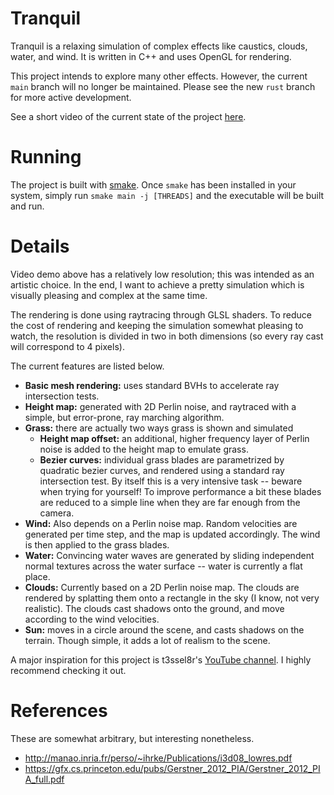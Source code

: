 # Tranquil

Tranquil is a relaxing simulation of complex effects like caustics, clouds, water, and wind. It is written in C++ and uses OpenGL for rendering.

This project intends to explore many other effects. However, the current `main` branch will no longer be maintained. Please see the new `rust` branch for more active development.

See a short video of the current state of the project [here](https://www.youtube.com/watch?v=eTDaw-ayivQ).

# Running

The project is built with [smake](https://github.com/vedavamadathil/smake). Once `smake` has been installed in your system, simply run `smake main -j [THREADS]` and the executable will be built and run.

# Details

Video demo above has a relatively low resolution; this was intended as an artistic choice. In the end, I want to achieve a pretty simulation which is visually pleasing and complex at the same time.

The rendering is done using raytracing through GLSL shaders. To reduce the cost of rendering and keeping the simulation somewhat pleasing to watch, the resolution is divided in two in both dimensions (so every ray cast will correspond to 4 pixels).

The current features are listed below.

* **Basic mesh rendering:** uses standard BVHs to accelerate ray intersection tests.
* **Height map:** generated with 2D Perlin noise, and raytraced with a simple, but error-prone, ray marching algorithm.
* **Grass:** there are actually two ways grass is shown and simulated
  * **Height map offset:** an additional, higher frequency layer of Perlin noise is added to the height map to emulate grass.
  * **Bezier curves:** individual grass blades are parametrized by quadratic bezier curves, and rendered using a standard ray intersection test. By itself this is a very intensive task -- beware when trying for yourself! To improve performance a bit these blades are reduced to a simple line when they are far enough from the camera.
* **Wind:** Also depends on a Perlin noise map. Random velocities are generated per time step, and the map is updated accordingly. The wind is then applied to the grass blades.
* **Water:** Convincing water waves are generated by sliding independent normal textures across the water surface -- water is currently a flat place.
* **Clouds:** Currently based on a 2D Perlin noise map. The clouds are rendered by splatting them onto a rectangle in the sky (I know, not very realistic). The clouds cast shadows onto the ground, and move according to the wind velocities.
* **Sun:** moves in a circle around the scene, and casts shadows on the terrain. Though simple, it adds a lot of realism to the scene.

A major inspiration for this project is t3ssel8r's [YouTube channel](https://www.youtube.com/c/t3ssel8r). I highly recommend checking it out.

# References

These are somewhat arbitrary, but interesting nonetheless.

* http://manao.inria.fr/perso/~ihrke/Publications/i3d08_lowres.pdf
* https://gfx.cs.princeton.edu/pubs/Gerstner_2012_PIA/Gerstner_2012_PIA_full.pdf